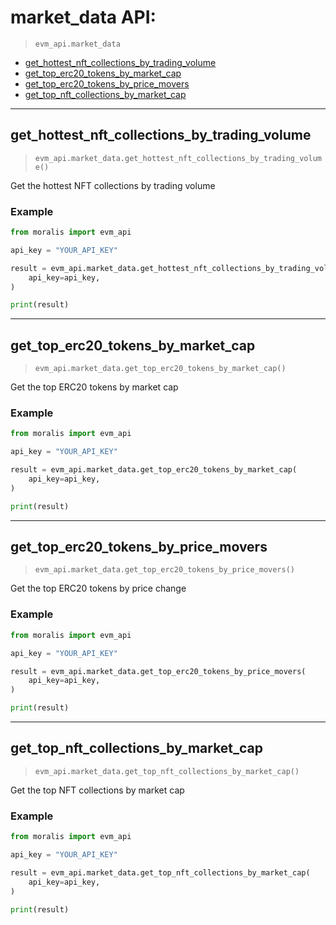 # market_data API:

> `evm_api.market_data`

- [get_hottest_nft_collections_by_trading_volume](#get_hottest_nft_collections_by_trading_volume)
- [get_top_erc20_tokens_by_market_cap](#get_top_erc20_tokens_by_market_cap)
- [get_top_erc20_tokens_by_price_movers](#get_top_erc20_tokens_by_price_movers)
- [get_top_nft_collections_by_market_cap](#get_top_nft_collections_by_market_cap)


---
## get_hottest_nft_collections_by_trading_volume

> `evm_api.market_data.get_hottest_nft_collections_by_trading_volume()`

Get the hottest NFT collections by trading volume


### Example
```python
from moralis import evm_api

api_key = "YOUR_API_KEY"

result = evm_api.market_data.get_hottest_nft_collections_by_trading_volume(
    api_key=api_key,
)

print(result)

```


---
## get_top_erc20_tokens_by_market_cap

> `evm_api.market_data.get_top_erc20_tokens_by_market_cap()`

Get the top ERC20 tokens by market cap


### Example
```python
from moralis import evm_api

api_key = "YOUR_API_KEY"

result = evm_api.market_data.get_top_erc20_tokens_by_market_cap(
    api_key=api_key,
)

print(result)

```


---
## get_top_erc20_tokens_by_price_movers

> `evm_api.market_data.get_top_erc20_tokens_by_price_movers()`

Get the top ERC20 tokens by price change


### Example
```python
from moralis import evm_api

api_key = "YOUR_API_KEY"

result = evm_api.market_data.get_top_erc20_tokens_by_price_movers(
    api_key=api_key,
)

print(result)

```


---
## get_top_nft_collections_by_market_cap

> `evm_api.market_data.get_top_nft_collections_by_market_cap()`

Get the top NFT collections by market cap


### Example
```python
from moralis import evm_api

api_key = "YOUR_API_KEY"

result = evm_api.market_data.get_top_nft_collections_by_market_cap(
    api_key=api_key,
)

print(result)

```





